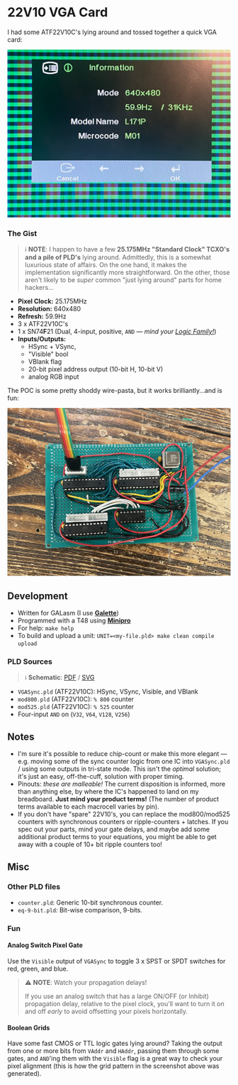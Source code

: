 # 22V10 VGA Card

I had some ATF22V10C's lying around and tossed together a quick VGA card:

![640x480 VGA Screenshot](./doc/VGA-22V10-Screenshot.png)


### The Gist

> :information_source: **NOTE**: I happen to have a few **25.175MHz "Standard
> Clock" TCXO's and a pile of PLD's** lying around. Admittedly, this is a
> somewhat luxurious state of affairs. On the one hand, it makes the
> implementation significantly more straightforward. On the other, those aren't
> likely to be _super_ common "just lying around" parts for home hackers...


 - **Pixel Clock:** 25.175MHz
 - **Resolution:** 640x480
 - **Refresh:** 59.9Hz
 - 3 x ATF22V10C's
 - 1 x SN74**F**21 (Dual, 4-input, positive, `AND` — _mind your [Logic Family!](https://en.wikipedia.org/wiki/Logic_family#Monolithic_integrated_circuit_logic_families_compared)_)
 - **Inputs/Outputs:**
     - HSync + VSync,
     - "Visible" bool
     - VBlank flag
     - 20-bit pixel address output (10-bit H, 10-bit V)
     - analog RGB input

The POC is some pretty shoddy wire-pasta, but it works brilliantly...and is fun:

![Gnarly, VGA, Perfboard Pasta](./doc/VGA-22V10-Perfboard.png)

## Development

 - Written for GALasm (I use **[Galette](https://github.com/simon-frankau/galette)**)
 - Programmed with a T48 using **[Minipro](https://gitlab.com/DavidGriffith/minipro)**
 - For help: `make help`
 - To build and upload a unit: `UNIT=<my-file.pld> make clean compile upload`

### PLD Sources

> :information_source: **Schematic**: [PDF](./doc/schematic/22V10C-VGA-Card.pdf) / [SVG](./doc/schematic/22V10C-VGA-Card.svg)

 - `VGASync.pld` (ATF22V10C): HSync, VSync, Visible, and VBlank
 - `mod800.pld` (ATF22V10C): `% 800` counter
 - `mod525.pld` (ATF22V10C): `% 525` counter
 - Four-input `AND` on (`V32`, `V64`, `V128`, `V256`)

## Notes

 - I'm sure it's possible to reduce chip-count or make this more elegant — e.g. moving some of the sync
   counter logic from one IC into `VGASync.pld` / using some outputs in
   tri-state mode. This isn't the _optimal_ solution; it's just an easy,
   off-the-cuff, solution with proper timing.
 - Pinouts: _these are malleable!_ The current disposition is informed, more than
   anything else, by where the IC's happened to land on my breadboard.
   **Just mind your product terms!** (The number of product terms available to each
   macrocell varies by pin).
 - If you don't have "spare" 22V10's, you can replace the mod800/mod525 counters
   with synchronous counters or ripple-counters + latches. If you spec out your
   parts, mind your gate delays, and maybe add some additional product terms
   to your equations, you might be able to get away with a couple of 10+ bit
   ripple counters too!

## Misc

### Other PLD files

 - `counter.pld`: Generic 10-bit synchronous counter.
 - `eq-9-bit.pld`: Bit-wise comparison, 9-bits.

### Fun

#### Analog Switch Pixel Gate

Use the `Visible` output of `VGASync` to toggle 3 x SPST or SPDT switches for
red, green, and blue.

> :warning: **NOTE**: Watch your propagation delays!
>    
> If you use an analog switch that has a large ON/OFF (or Inhibit)
> propagation delay, relative to the pixel clock, you'll want to turn it
> on and off <i>early</i> to avoid offsetting your pixels horizontally.

#### Boolean Grids

Have some fast CMOS or TTL logic gates lying around? Taking the output from one
or more bits from `VAddr` and `HAddr`, passing them through some gates, and
`AND`'ing them with the `Visible` flag is a great way to check your pixel
alignment (this is how the grid pattern in the screenshot above was generated).

